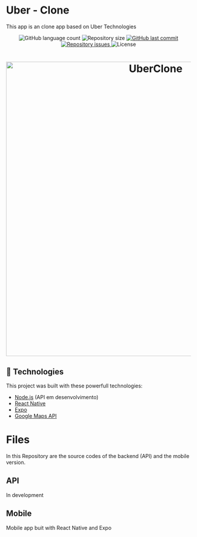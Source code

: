 # Uber - Clone

This app is an clone app based on Uber Technologies
<p align="center">
  <img alt="GitHub language count" src="https://img.shields.io/github/languages/count/theguitarvity/uber-clone">

  <img alt="Repository size" src="https://img.shields.io/github/repo-size/theguitarvity/uber-clone">
  
  <a href="https://github.com/theguitarvity/uber-clone/commits/master">
    <img alt="GitHub last commit" src="https://img.shields.io/github/last-commit/theguitarvity/uber-clone">
  </a>

  <a href="https://github.com/theguitarvity/nubank-clone/issues">
    <img alt="Repository issues" src="https://img.shields.io/github/issues/theguitarvity/uber-clone">
  </a>

  <img alt="License" src="https://img.shields.io/badge/license-MIT-brightgreen">
</p>

<h1 align="center">
    <img alt="UberClone" title="#uber-clone" src="https://i.imgur.com/M4VvXVt.png" width="800px" />
</h1>

## :rocket: Technologies

This project was built with these powerfull technologies:

- [Node.js](https://nodejs.org/en/) (API em desenvolvimento)
- [React Native](https://facebook.github.io/react-native/)
- [Expo](https://expo.io/)
- [Google Maps API](https://maps.google.com/)



# Files

In this Repository are the source codes of the backend (API) and the mobile version.
## API
In development

## Mobile

Mobile app buit with React Native and Expo
